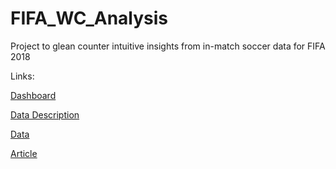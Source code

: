 # FIFA_WC_Analysis

Project to glean counter intuitive insights from in-match soccer data for FIFA 2018

Links:

[Dashboard](https://plot.ly/dashboard/asahay:16/view) <br>

[Data Description](https://statsbomb.com/2018/09/statsbomb-release-free-fifa-world-cup-data/) <br>

[Data](https://github.com/statsbomb/open-data/tree/master/data) <br>

[Article](https://www.linkedin.com/pulse/inverting-pyramid-back-shubham-sharma/)
